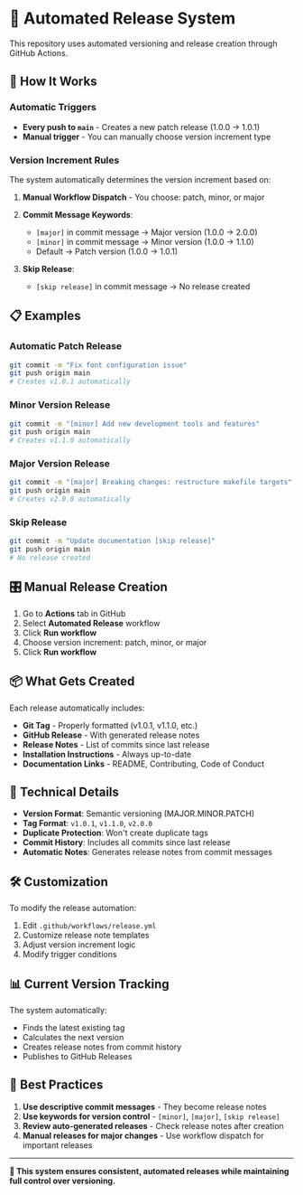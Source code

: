 # 🤖 Automated Release System

This repository uses automated versioning and release creation through GitHub Actions.

## 🚀 How It Works

### Automatic Triggers
- **Every push to `main`** - Creates a new patch release (1.0.0 → 1.0.1)
- **Manual trigger** - You can manually choose version increment type

### Version Increment Rules

The system automatically determines the version increment based on:

1. **Manual Workflow Dispatch** - You choose: patch, minor, or major
2. **Commit Message Keywords**:
   - `[major]` in commit message → Major version (1.0.0 → 2.0.0)
   - `[minor]` in commit message → Minor version (1.0.0 → 1.1.0)
   - Default → Patch version (1.0.0 → 1.0.1)

3. **Skip Release**:
   - `[skip release]` in commit message → No release created

## 📋 Examples

### Automatic Patch Release
```bash
git commit -m "Fix font configuration issue"
git push origin main
# Creates v1.0.1 automatically
```

### Minor Version Release
```bash
git commit -m "[minor] Add new development tools and features"
git push origin main
# Creates v1.1.0 automatically
```

### Major Version Release
```bash
git commit -m "[major] Breaking changes: restructure makefile targets"
git push origin main
# Creates v2.0.0 automatically
```

### Skip Release
```bash
git commit -m "Update documentation [skip release]"
git push origin main
# No release created
```

## 🎛 Manual Release Creation

1. Go to **Actions** tab in GitHub
2. Select **Automated Release** workflow
3. Click **Run workflow**
4. Choose version increment: patch, minor, or major
5. Click **Run workflow**

## 📦 What Gets Created

Each release automatically includes:

- **Git Tag** - Properly formatted (v1.0.1, v1.1.0, etc.)
- **GitHub Release** - With generated release notes
- **Release Notes** - List of commits since last release
- **Installation Instructions** - Always up-to-date
- **Documentation Links** - README, Contributing, Code of Conduct

## 🔧 Technical Details

- **Version Format**: Semantic versioning (MAJOR.MINOR.PATCH)
- **Tag Format**: `v1.0.1`, `v1.1.0`, `v2.0.0`
- **Duplicate Protection**: Won't create duplicate tags
- **Commit History**: Includes all commits since last release
- **Automatic Notes**: Generates release notes from commit messages

## 🛠 Customization

To modify the release automation:

1. Edit `.github/workflows/release.yml`
2. Customize release note templates
3. Adjust version increment logic
4. Modify trigger conditions

## 📊 Current Version Tracking

The system automatically:
- Finds the latest existing tag
- Calculates the next version
- Creates release notes from commit history
- Publishes to GitHub Releases

## 🎯 Best Practices

1. **Use descriptive commit messages** - They become release notes
2. **Use keywords for version control** - `[minor]`, `[major]`, `[skip release]`
3. **Review auto-generated releases** - Check release notes after creation
4. **Manual releases for major changes** - Use workflow dispatch for important releases

---

**🤖 This system ensures consistent, automated releases while maintaining full control over versioning.**